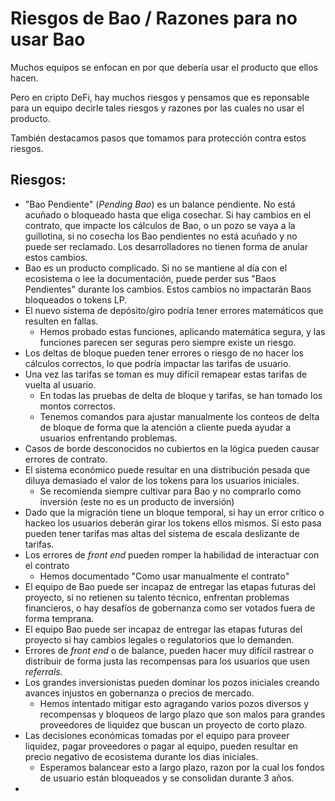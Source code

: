 # Riesgos de Bao / Razones para no usar Bao

Muchos equipos se enfocan en por que debería usar el producto que ellos hacen.

Pero en cripto DeFi, hay muchos riesgos y pensamos que es reponsable para un equipo decirle tales riesgos y razones por las cuales no usar el producto.

También destacamos pasos que tomamos para protección contra estos riesgos.

## Riesgos:

* "Bao Pendiente" (_Pending Bao_) es un balance pendiente. No está acuñado o bloqueado hasta que eliga cosechar. Si hay cambios en el contrato, que impacte los cálculos de Bao, o un pozo se vaya a la guillotina, si no cosecha los Bao pendientes no está acuñado y no puede ser reclamado. Los desarrolladores no tienen forma de anular estos cambios.
* Bao es un producto complicado. Si no se mantiene al día con el ecosistema o lee la documentación, puede perder sus "Baos Pendientes" durante los cambios. Estos cambios no impactarán Baos bloqueados o tokens LP.
* El nuevo sistema de depósito/giro podría tener errores matemáticos que resulten en fallas.
  * Hemos probado estas funciones, aplicando matemática segura, y las funciones parecen ser seguras pero siempre existe un riesgo. 
* Los deltas de bloque pueden tener errores o riesgo de no hacer los cálculos correctos, lo que podría impactar las tarifas de usuario.
* Una vez las tarifas se toman es muy difícil remapear estas tarifas de vuelta al usuario.
  * En todas las pruebas de delta de bloque y tarifas, se han tomado los montos correctos.
  * Tenemos comandos para ajustar manualmente los conteos de delta de bloque de forma que la atención a cliente pueda ayudar a usuarios enfrentando problemas.
* Casos de borde desconocidos no cubiertos en la lógica pueden causar errores de contrato.
* El sistema económico puede resultar en una distribución pesada que diluya demasiado el valor de los tokens para los usuarios iniciales.
  * Se recomienda siempre cultivar para Bao y no comprarlo como inversión (este no es un producto de inversión)
* Dado que la migración tiene un bloque temporal, si hay un error crítico o hackeo los usuarios deberán girar los tokens ellos mismos. Si esto pasa pueden tener tarifas mas altas del sistema de escala deslizante de tarifas.
* Los errores de _front end_ pueden romper la habilidad de interactuar con el contrato
  * Hemos documentado "Como usar manualmente el contrato"
* El equipo de Bao puede ser incapaz de entregar las etapas futuras del proyecto, si no retienen su talento técnico, enfrentan problemas financieros, o hay desafíos de gobernanza como ser votados fuera de forma temprana.
* El equipo Bao puede ser incapaz de entregar las etapas futuras del proyecto si hay cambios legales o regulatorios que lo demanden.
* Errores de _front end_ o de balance, pueden hacer muy difícil rastrear o distribuir de forma justa las recompensas para los usuarios que usen _referrals_.
* Los grandes inversionistas pueden dominar los pozos iniciales creando avances injustos en gobernanza o precios de mercado.
  * Hemos intentado mitigar esto agragando varios pozos diversos y recompensas y bloqueos de largo plazo que son malos para grandes proveedores de liquidez que buscan un proyecto de corto plazo.
* Las decisiones económicas tomadas por el equipo para proveer liquidez, pagar proveedores o pagar al equipo, pueden resultar en precio negativo de ecosistema durante los dias iniciales.
  * Esperamos balancear esto a largo plazo, razon por la cual los fondos de usuario están bloqueados y se consolidan durante 3 años.
* 
